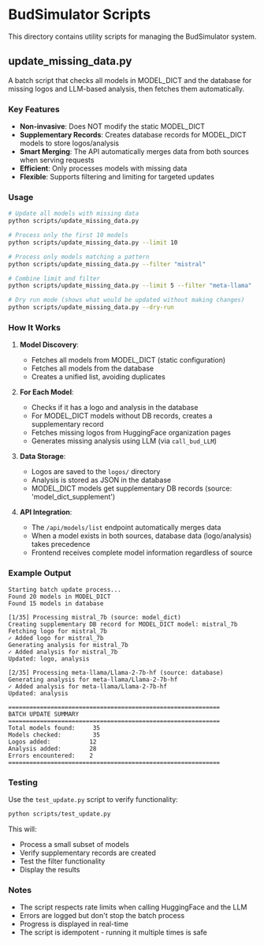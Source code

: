 # BudSimulator Scripts

This directory contains utility scripts for managing the BudSimulator system.

## update_missing_data.py

A batch script that checks all models in MODEL_DICT and the database for missing logos and LLM-based analysis, then fetches them automatically.

### Key Features

- **Non-invasive**: Does NOT modify the static MODEL_DICT
- **Supplementary Records**: Creates database records for MODEL_DICT models to store logos/analysis
- **Smart Merging**: The API automatically merges data from both sources when serving requests
- **Efficient**: Only processes models with missing data
- **Flexible**: Supports filtering and limiting for targeted updates

### Usage

```bash
# Update all models with missing data
python scripts/update_missing_data.py

# Process only the first 10 models
python scripts/update_missing_data.py --limit 10

# Process only models matching a pattern
python scripts/update_missing_data.py --filter "mistral"

# Combine limit and filter
python scripts/update_missing_data.py --limit 5 --filter "meta-llama"

# Dry run mode (shows what would be updated without making changes)
python scripts/update_missing_data.py --dry-run
```

### How It Works

1. **Model Discovery**: 
   - Fetches all models from MODEL_DICT (static configuration)
   - Fetches all models from the database
   - Creates a unified list, avoiding duplicates

2. **For Each Model**:
   - Checks if it has a logo and analysis in the database
   - For MODEL_DICT models without DB records, creates a supplementary record
   - Fetches missing logos from HuggingFace organization pages
   - Generates missing analysis using LLM (via `call_bud_LLM`)

3. **Data Storage**:
   - Logos are saved to the `logos/` directory
   - Analysis is stored as JSON in the database
   - MODEL_DICT models get supplementary DB records (source: 'model_dict_supplement')

4. **API Integration**:
   - The `/api/models/list` endpoint automatically merges data
   - When a model exists in both sources, database data (logo/analysis) takes precedence
   - Frontend receives complete model information regardless of source

### Example Output

```
Starting batch update process...
Found 20 models in MODEL_DICT
Found 15 models in database

[1/35] Processing mistral_7b (source: model_dict)
Creating supplementary DB record for MODEL_DICT model: mistral_7b
Fetching logo for mistral_7b
✓ Added logo for mistral_7b
Generating analysis for mistral_7b
✓ Added analysis for mistral_7b
Updated: logo, analysis

[2/35] Processing meta-llama/Llama-2-7b-hf (source: database)
Generating analysis for meta-llama/Llama-2-7b-hf
✓ Added analysis for meta-llama/Llama-2-7b-hf
Updated: analysis

============================================================
BATCH UPDATE SUMMARY
============================================================
Total models found:     35
Models checked:         35
Logos added:           12
Analysis added:        28
Errors encountered:    2
============================================================
```

### Testing

Use the `test_update.py` script to verify functionality:

```bash
python scripts/test_update.py
```

This will:
- Process a small subset of models
- Verify supplementary records are created
- Test the filter functionality
- Display the results

### Notes

- The script respects rate limits when calling HuggingFace and the LLM
- Errors are logged but don't stop the batch process
- Progress is displayed in real-time
- The script is idempotent - running it multiple times is safe 